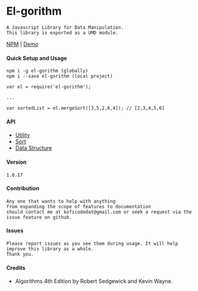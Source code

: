 # El-gorithm 
    A Javascript Library for Data Manipulation.
    This library is exported as a UMD module.

[NPM](https://www.npmjs.com/package/el-gorithm) | [Demo](https://www.npmjs.com/package/el-gorithm)

#### Quick Setup and Usage
    npm i -g el-gorithm (globally)
    npm i --save el-gorithm (local project)
    
    var el = require('el-gorithm');
    
    ...
    
    var sortedList = el.mergeSort([3,5,2,6,4]); // [2,3,4,5,6]
    
#### API
-   [Utility](docs/utility.md)
-   [Sort](docs/sort.md)
-   [Data Structure](docs/data-structure.md)
    
#### Version
    1.0.17
    
#### Contribution
    Any one that wants to help with anything 
    from expanding the scope of features to documentation 
    should contact me at koficodedat@gmail.com or seek a request via the issue feature on github.
    
#### Issues
    Please report issues as you see them during usage. It will help improve this library as a whole.
    Thank you.
    
#### Credits
-   Algorithms 4th Edition by Robert Sedgewick and Kevin Wayne.